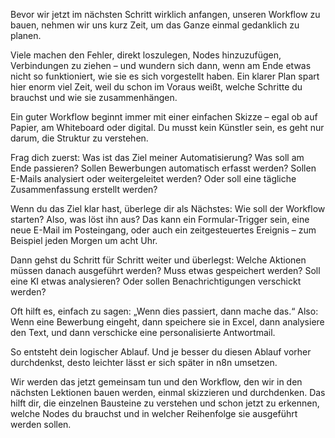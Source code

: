 Bevor wir jetzt im nächsten Schritt wirklich anfangen, unseren Workflow zu bauen,
nehmen wir uns kurz Zeit, um das Ganze einmal gedanklich zu planen.

Viele machen den Fehler, direkt loszulegen, Nodes hinzuzufügen, Verbindungen zu ziehen – und wundern sich dann, wenn am Ende etwas nicht so funktioniert, wie sie es sich vorgestellt haben.
Ein klarer Plan spart hier enorm viel Zeit, weil du schon im Voraus weißt, welche Schritte du brauchst und wie sie zusammenhängen.

Ein guter Workflow beginnt immer mit einer einfachen Skizze – egal ob auf Papier, am Whiteboard oder digital.
Du musst kein Künstler sein, es geht nur darum, die Struktur zu verstehen.

Frag dich zuerst:
Was ist das Ziel meiner Automatisierung?
Was soll am Ende passieren?
Sollen Bewerbungen automatisch erfasst werden?
Sollen E-Mails analysiert oder weitergeleitet werden?
Oder soll eine tägliche Zusammenfassung erstellt werden?

Wenn du das Ziel klar hast, überlege dir als Nächstes:
Wie soll der Workflow starten? Also, was löst ihn aus?
Das kann ein Formular-Trigger sein, eine neue E-Mail im Posteingang, oder auch ein zeitgesteuertes Ereignis – zum Beispiel jeden Morgen um acht Uhr.

Dann gehst du Schritt für Schritt weiter und überlegst:
Welche Aktionen müssen danach ausgeführt werden?
Muss etwas gespeichert werden?
Soll eine KI etwas analysieren?
Oder sollen Benachrichtigungen verschickt werden?

Oft hilft es, einfach zu sagen:
„Wenn dies passiert, dann mache das.“
Also: Wenn eine Bewerbung eingeht, dann speichere sie in Excel, dann analysiere den Text, und dann verschicke eine personalisierte Antwortmail.

So entsteht dein logischer Ablauf.
Und je besser du diesen Ablauf vorher durchdenkst, desto leichter lässt er sich später in n8n umsetzen.

Wir werden das jetzt gemeinsam tun und den Workflow, den wir in den nächsten Lektionen bauen werden, einmal skizzieren und durchdenken.
Das hilft dir, die einzelnen Bausteine zu verstehen und schon jetzt zu erkennen, welche Nodes du brauchst und in welcher Reihenfolge sie ausgeführt werden sollen.
